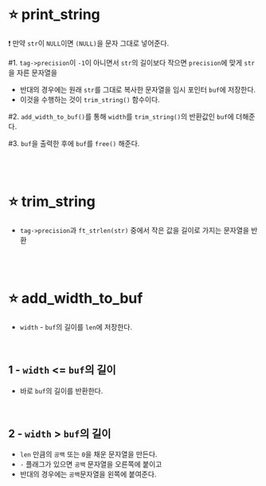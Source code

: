 ⭐ print_string
===============

❗ 만약 `str`이 `NULL`이면 `(NULL)`을 문자 그대로 넣어준다.

#1. `tag->precision`이 `-1`이 아니면서 `str`의 길이보다 작으면 `precision`에 맞게 `str`을 자른 문자열을

- 반대의 경우에는 원래 `str`를 그대로 복사한 문자열을 임시 포인터 `buf`에 저장한다.
- 이것을 수행하는 것이 `trim_string()` 함수이다.

#2. `add_width_to_buf()`를 통해 `width`를 `trim_string()`의 반환값인 `buf`에 더해준다.

#3. `buf`을 출력한 후에 `buf`를 `free()` 해준다.

</br>
</br>

⭐ trim_string
===============

- `tag->precision`과 `ft_strlen(str)` 중에서 작은 값을 길이로 가지는 문자열을 반환


</br>
</br>

⭐ add_width_to_buf
===================

- `width` - `buf`의 길이를 `len`에 저장한다.

</br>


1 - `width` <= `buf`의 길이
--------------------------
- 바로 `buf`의 길이를 반환한다.

</br>

2 - `width` > `buf`의 길이
-------------------------
- `len` 만큼의 `공백` 또는 `0`을 채운 문자열을 만든다.
- `-` 플래그가 있으면 `공백` 문자열을 오른쪽에 붙이고
- 반대의 경우에는 `공백`문자열을 왼쪽에 붙여준다.

